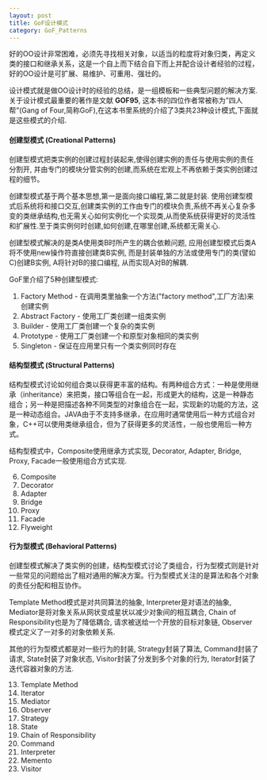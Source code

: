```yaml
---
layout: post
title: GoF设计模式
category: GoF_Patterns
---
```


好的OO设计非常困难，必须先寻找相关对象，以适当的粒度将对象归类，再定义类的接口和继承关系，这是一个自上而下结合自下而上并配合设计者经验的过程，好的OO设计是可扩展、易维护、可重用、强壮的。

设计模式就是做OO设计时的经验的总结，是一组模板和一些典型问题的解决方案. 关于设计模式最重要的著作是文献 **GOF95**, 这本书的四位作者常被称为”四人帮”(Gang of Four,简称GoF),在这本书里系统的介绍了3类共23种设计模式,下面就是这些模式的介绍.

#### 创建型模式 (Creational Patterns)

创建型模式把类实例的创建过程封装起来,使得创建实例的责任与使用实例的责任分割开, 并由专门的模块分管实例的创建,而系统在宏观上不再依赖于类实例创建过程的细节。

创建型模式基于两个基本思想,第一是面向接口编程,第二就是封装. 使用创建型模式后系统将和接口交互,创建类实例的工作由专门的模块负责,系统不再关心复杂多变的类继承结构,也无需关心如何实例化一个实现类,从而使系统获得更好的灵活性和扩展性.至于类实例何时创建,如何创建,在哪里创建,系统都无需关心.

创建型模式解决的是类A使用类B时所产生的耦合依赖问题, 应用创建型模式后类A将不使用new操作符直接创建类B实例, 而是封装单独的方法或使用专门的类(譬如C)创建B实例, A将针对B的接口编程, 从而实现A对B的解耦.

GoF里介绍了5种创建型模式:

1. Factory Method - 在调用类里抽象一个方法("factory method",工厂方法)来创建实例
2. Abstract Factory - 使用工厂类创建一组类实例
3. Builder - 使用工厂类创建一个复杂的类实例
4. Prototype - 使用工厂类创建一个和原型对象相同的类实例
5. Singleton - 保证在应用里只有一个类实例同时存在

#### 结构型模式 (Structural Patterns)

结构型模式讨论如何组合类以获得更丰富的结构。有两种组合方式：一种是使用继承（inheritance）来把类，接口等组合在一起，形成更大的结构，这是一种静态组合；另一种是把描述各种不同类型的对象组合在一起，实现新的功能的方法，这是一种动态组合。JAVA由于不支持多继承，在应用时通常使用后一种方式组合对象，C++可以使用类继承组合，但为了获得更多的灵活性，一般也使用后一种方式。

结构型模式中，Composite使用继承方式实现, Decorator, Adapter, Bridge, Proxy, Facade一般使用组合方式实现.

6. Composite
7. Decorator
8. Adapter
9. Bridge
10. Proxy
11. Facade
12. Flyweight

#### 行为型模式 (Behavioral Patterns)

创建型模式解决了类实例的创建，结构型模式讨论了类组合，行为型模式则是针对一些常见的问题给出了相对通用的解决方案。行为型模式关注的是算法和各个对象的责任分配和相互协作。

Template Method模式是对共同算法的抽象, Interpreter是对语法的抽象, Mediator是将对象关系从网状变成星状以减少对象间的相互耦合, Chain of Responsibility也是为了降低耦合, 请求被送给一个开放的目标对象链, Observer模式定义了一对多的对象依赖关系.

其他的行为型模式都是对一些行为的封装, Strategy封装了算法, Command封装了请求, State封装了对象状态, Visitor封装了分发到多个对象的行为, Iterator封装了迭代容器对象的方法.

13. Template Method
14. Iterator
15. Mediator
16. Observer
17. Strategy
18. State
19. Chain of Responsibility
20. Command
21. Interpreter
22. Memento
23. Visitor